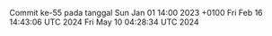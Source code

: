 Commit ke-55 pada tanggal Sun Jan 01 14:00 2023 +0100
Fri Feb 16 14:43:06 UTC 2024
Fri May 10 04:28:34 UTC 2024
